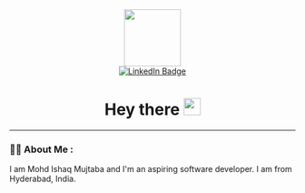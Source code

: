 <div id="header" align="center">
  <img src="https://media.giphy.com/media/fvx95jkua5th3YeThr/giphy.gif" width="100"/>
</div>
<div id="badges" align="center">
  <a href="https://www.linkedin.com/in/ishaq-mujtaba-513160221/">
    <img src="https://img.shields.io/badge/LinkedIn-blue?style=for-the-badge&logo=linkedin&logoColor=white" alt="LinkedIn Badge"/>
  </a>
 </div>
 <div id="wave" align="center">
  <h1>
  Hey there
  <img src="https://media.giphy.com/media/hvRJCLFzcasrR4ia7z/giphy.gif" width="30px"/>
</h1>
</div>

---

### :man_technologist: About Me :
I am Mohd Ishaq Mujtaba and I'm an aspiring software developer. I am from Hyderabad, India.
